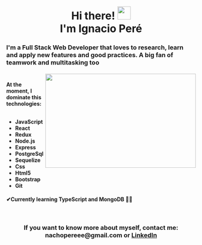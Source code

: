  <h1 align="center"> Hi there! <img src="https://media.giphy.com/media/hvRJCLFzcasrR4ia7z/giphy.gif" width="35px"> <br>
 I'm Ignacio Peré 
 
<h3> I'm a Full Stack Web Developer that loves to research, learn and apply new features and good practices. A big fan of teamwork and multitasking too
 <br>
  <br>
  <img src="https://img.freepik.com/free-vector/team-programmers-working-program-code-with-laptops-teamwork-male-female-professional-testers-coders-flat-vector-illustration-software-development-programming-lesson-concept_74855-22051.jpg"  align="right" width="400px" height="250px" /> 

  <h4>At the moment, I dominate this technologies:
   <br>
   <br>
 <ul>
  <li>JavaScript
  <li>React
  <li>Redux
  <li>Node.js
  <li>Express
  <li>PostgreSql
  <li>Sequelize
  <li>Css
  <li>Html5
  <li>Bootstrap
  <li>Git
   </ul>
<h4 align="left">✔Currently learning TypeScript and MongoDB 👨‍💻
   <br>
   <br>
   <br>
 <h3 align="center">If you want to know more about myself, contact me: nachopereee@gmail.com or <a href="https://www.linkedin.com/in/ignacio-peré/">LinkedIn</a>
